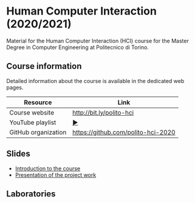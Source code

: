 # Human Computer Interaction (2020/2021)

Material for the Human Computer Interaction (HCI) course for the Master Degree in Computer Engineering at Politecnico di Torino.

## Course information

Detailed information about the course is available in the dedicated web pages.

| Resource | Link |
|---------|---|
| Course website | <http://bit.ly/polito-hci> |
| YouTube playlist | [:arrow_forward:](https://www.youtube.com/playlist?list=PLs7DWGc_wmwQ7ipQNDCLOhoB2I9PpscpD)|
| GitHub organization | <https://github.com/polito-hci-2020> |

## Slides

* [Introduction to the course](./slide/00-intro.pdf)
* [Presentation of the project work](./slide/01-project.pdf)


## Laboratories
